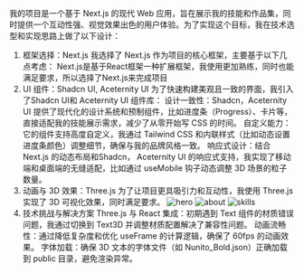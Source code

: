 我的项目是一个基于 Next.js 的现代 Web 应用，旨在展示我的技能和作品集，同时提供一个互动性强、视觉效果出色的用户体验。为了实现这个目标，我在技术选型和实现思路上做了以下设计：

1. 框架选择：Next.js 
   我选择了 Next.js 作为项目的核心框架，主要基于以下几点考虑：
    Next.js是基于React框架一种扩展框架，我使用更加熟练，同时也能满足要求，所以选择了Next.js来完成项目
2. UI 组件：Shadcn UI, Aceternity UI
   为了快速构建美观且一致的界面，我引入了Shadcn UI和 Aceternity UI 组件库：
        设计一致性：Shadcn，Aceternity UI 提供了现代化的设计系统和预制组件，比如进度条（Progress）、卡片等，直接适配我的技能展示需求，减少了从零开始写 CSS 的时间。
        自定义能力：它的组件支持高度自定义，我通过 Tailwind CSS 和内联样式（比如动态设置进度条颜色）调整细节，确保与我的品牌风格一致。
        响应式设计：结合 Next.js 的动态布局和Shadcn， Aceternity UI 的响应式支持，我实现了移动端和桌面端的无缝适配，比如通过 useMobile 钩子动态调整 3D 场景的粒子数量。
3. 动画与 3D 效果：Three.js
   为了让项目更具吸引力和互动性，我使用 Three.js 实现了 3D 可视化效果，同时满足要求。
![hero]('/public/images/hero.png')
![about]('/public/images/about.png')
![skills]('/public/images/skills.png')
1. 技术挑战与解决方案
    Three.js 与 React 集成：初期遇到 Text 组件的材质错误问题，我通过切换到 Text3D 并调整材质配置解决了兼容性问题。
    动画流畅性：通过降低复杂度和优化 useFrame 的计算逻辑，确保了 60fps 的动画效果。
    字体加载：确保 3D 文本的字体文件（如 Nunito_Bold.json）正确加载到 public 目录，避免渲染异常。

